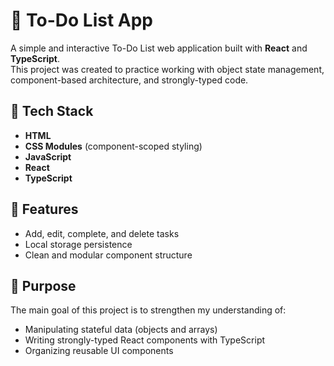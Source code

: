 # 📝 To-Do List App

A simple and interactive To-Do List web application built with **React** and **TypeScript**.  
This project was created to practice working with object state management, component-based architecture, and strongly-typed code.

## 🔧 Tech Stack

-   **HTML**
-   **CSS Modules** (component-scoped styling)
-   **JavaScript**
-   **React**
-   **TypeScript**

## 🚀 Features

-   Add, edit, complete, and delete tasks
-   Local storage persistence
-   Clean and modular component structure

## 🎯 Purpose

The main goal of this project is to strengthen my understanding of:

-   Manipulating stateful data (objects and arrays)
-   Writing strongly-typed React components with TypeScript
-   Organizing reusable UI components
